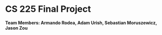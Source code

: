 # CS 225 Final Project
**Team Members: Armando Rodea, Adam Urish, Sebastian Moruszewicz, Jason Zou**
